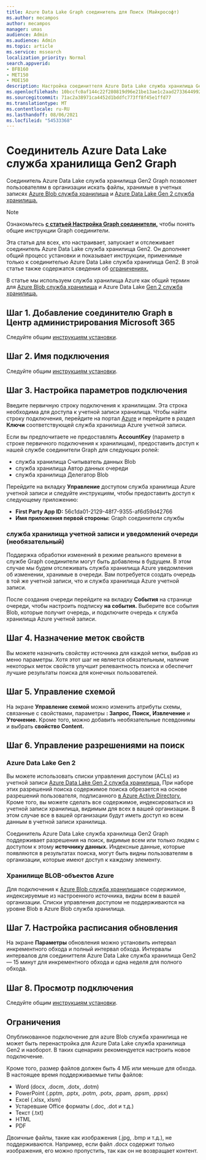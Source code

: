 ```yaml
---
title: Azure Data Lake Graph соединитель для Поиск (Майкрософт)
ms.author: mecampos
author: mecampos
manager: umas
audience: Admin
ms.audience: Admin
ms.topic: article
ms.service: mssearch
localization_priority: Normal
search.appverid:
- BFB160
- MET150
- MOE150
description: Настройка соединиттеля Azure Data Lake служба хранилища Gen2 Graph для Поиск (Майкрософт)
ms.openlocfilehash: 10bccfc0af144c22f280819d96e21be13ae1c2aad273364499296b6289d3a1e5
ms.sourcegitcommit: 71ac2a38971ca4452d1bddfc773ff8f45e1ffd77
ms.translationtype: MT
ms.contentlocale: ru-RU
ms.lasthandoff: 08/06/2021
ms.locfileid: "54533368"
---
```

<!---Previous ms.author: monaray --->

# <a name="azure-data-lake-storage-gen2-graph-connector"></a>Соединитель Azure Data Lake служба хранилища Gen2 Graph

Соединитель Azure Data Lake служба хранилища Gen2 Graph позволяет пользователям в организации искать файлы, хранимые в учетных записях [Azure Blob служба хранилища](/azure/storage/blobs/storage-blobs-introduction) и [Azure Data Lake Gen 2 служба хранилища.](/azure/storage/blobs/data-lake-storage-introduction)

> [!NOTE]
> Ознакомьтесь [**с статьей Настройка Graph соединители,**](configure-connector.md) чтобы понять общие инструкции Graph соединители.

Эта статья для всех, кто настраивает, запускает и отслеживает соединитель Azure Data Lake служба хранилища Gen2. Он дополняет общий процесс установки и показывает инструкции, применимые только к соединителью Azure Data Lake служба хранилища Gen2. В этой статье также содержатся сведения об [ограничениях.](#limitations)

В статье мы  используем служба хранилища Azure как общий термин для [Azure Blob служба хранилища](/azure/storage/blobs/storage-blobs-introduction) и Azure Data Lake [Gen 2 служба хранилища.](/azure/storage/blobs/data-lake-storage-introduction)

## <a name="step-1-add-a-graph-connector-in-the-microsoft-365-admin-center"></a>Шаг 1. Добавление соединителю Graph в Центр администрирования Microsoft 365

Следуйте общим [инструкциям установки](./configure-connector.md).
<!---If the above phrase does not apply, delete it and insert specific details for your data source that are different from general setup instructions.-->

## <a name="step-2-name-the-connection"></a>Шаг 2. Имя подключения

Следуйте общим [инструкциям установки](./configure-connector.md).
<!---If the above phrase does not apply, delete it and insert specific details for your data source that are different from general setup instructions.-->

## <a name="step-3-configure-the-connection-settings"></a>Шаг 3. Настройка параметров подключения

Введите первичную строку подключения к хранилищам. Эта строка необходима для доступа к учетной записи хранилища. Чтобы найти строку подключения, перейдите на портал [Azure](https://ms.portal.azure.com/#home) и перейдите в раздел **Ключи** соответствующей служба хранилища Azure учетной записи.

Если вы предпочитаете не предоставлять **AccountKey** (параметр в строке первичного подключения к хранилищам), предоставить доступ к нашей службе соединители Graph для следующих ролей:

* служба хранилища Считыватель данных Blob
* служба хранилища Автор данных очереди
* служба хранилища Делегатор Blob

Перейдите на вкладку **Управление** доступом служба хранилища Azure учетной записи и следуйте инструкциям, чтобы предоставить доступ к следующему приложению:

* **First Party App ID:** 56c1da01-2129-48f7-9355-af6d59d42766
* **Имя приложения первой стороны:** Graph соединители службы

### <a name="storage-account-and-queue-notifications-optional"></a>служба хранилища учетной записи и уведомлений очереди (необязательный)

Поддержка обработки изменений в режиме реального времени в службе Graph соединители могут быть добавлены в будущем. В этом случае мы будем отслеживать служба хранилища Azure уведомления об изменении, хранимые в очереди. Вам потребуется создать очередь в той же учетной записи, что и служба хранилища Azure учетной записи.

После создания очереди перейдите на вкладку **События** на странице очереди, чтобы настроить подписку **на события.** Выберите все события Blob, которые получит очередь, и подключите очередь к служба хранилища Azure учетной записи.

## <a name="step-4-assign-property-labels"></a>Шаг 4. Назначение меток свойств

Вы можете назначить свойству источника для каждой метки, выбрав из меню параметры. Хотя этот шаг не является обязательным, наличие некоторых меток свойств улучшит релевантность поиска и обеспечит лучшие результаты поиска для конечных пользователей.

## <a name="step-5-manage-schema"></a>Шаг 5. Управление схемой

На экране **Управление схемой** можно изменить атрибуты схемы, связанные с свойствами, параметры **: Запрос,** **Поиск,** **Извлечение** и **Уточнение.** Кроме того, можно добавить необязательные псевдонимы и выбрать **свойство Content.**

## <a name="step-6-manage-search-permissions"></a>Шаг 6. Управление разрешениями на поиск

### <a name="azure-data-lake-gen-2"></a>Azure Data Lake Gen 2

Вы можете использовать списки управления доступом (ACLs) из учетной записи [Azure Data Lake Gen 2 служба хранилища.](/azure/storage/blobs/data-lake-storage-introduction) При наборе этих разрешений поиска содержимое поиска обрезается на основе разрешений пользователя, подписанного [в Azure Active Directory.](/azure/active-directory/) Кроме того, вы можете сделать все содержимое, индексироваться из учетной записи хранилища, видимым для всех в вашей организации. В этом случае все в вашей организации будут иметь доступ ко всем данным в учетной записи хранилища.

Соединитель Azure Data Lake служба хранилища Gen2 Graph поддерживает разрешения на поиск, видимые всем или только людям с доступом к этому **источнику данных.**  Индексные данные, которые появляются в результатах поиска, могут быть видны пользователям в организации, которые имеют доступ к каждому элементу.

### <a name="azure-blob-storage"></a>Хранилище BLOB-объектов Azure

Для подключения к [Azure Blob служба хранилища](/azure/storage/blobs/storage-blobs-introduction)все содержимое, индексируемые из настроенного источника, видны всем в вашей организации. Списки управления доступом не поддерживаются на уровне Blob в Azure Blob служба хранилища.

## <a name="step-7-set-the-refresh-schedule"></a>Шаг 7. Настройка расписания обновления

На экране **Параметры** обновления можно установить интервал инкрементного обхода и полный интервал обхода. Интервалы интервалов для соединиттеля Azure Data Lake служба хранилища Gen2 — 15 минут для инкрементного обхода и одна неделя для полного обхода.

## <a name="step-8-review-connection"></a>Шаг 8. Просмотр подключения

Следуйте общим [инструкциям установки](./configure-connector.md).
<!---If the above phrase does not apply, delete it and insert specific details for your data source that are different from general setup instructions.-->

<!---## Troubleshooting-->
<!---Insert troubleshooting recommendations for this data source-->

## <a name="limitations"></a>Ограничения

Опубликованное подключение для azure Blob служба хранилища не может быть перенастройка для Azure Data Lake служба хранилища Gen2 и наоборот. В таких сценариях рекомендуется настроить новое подключение.

Кроме того, размер файлов должен быть 4 МБ или меньше для обхода. В настоящее время поддерживаемые типы файлов:

* Word (docx, .docm, .dotx, .dotm)
* PowerPoint (.pptm, .pptx, .potm, .potx, .ppam, .ppsm, .ppsx)
* Excel (.xlsx, xlsm)
* Устаревшие Office форматы (.doc, .dot и т.д.)
* Текст (.txt)
* HTML
* PDF

Двоичные файлы, такие как изображения (.jpg, .bmp и т.д.), не поддерживаются. Например, если файл .docx содержит только изображения, его можно пропустить, так как он не возвращает контент.